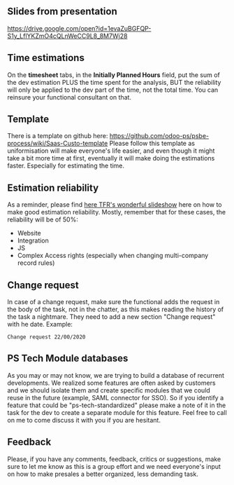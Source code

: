## Slides from presentation
https://drive.google.com/open?id=1evaZuBGFQP-S1y_LflYKZmO4cQLnWeCC9L8_8M7Wj28

## Time estimations
On the **timesheet** tabs, in the **Initially Planned Hours** field, put the sum of the dev estimation PLUS the time spent for the analysis, BUT the reliability will only be applied to the dev part of the time, not the total time. You can reinsure your functional consultant on that.

## Template
There is a template on github here: https://github.com/odoo-ps/psbe-process/wiki/Saas-Custo-template
Please follow this template as uniformisation will make everyone's life easier, and even though it might take a bit more time at first, eventually it will make doing the estimations faster. Especially for estimating the time.

## Estimation reliability
As a reminder, please find [here TFR's wonderful slideshow](https://github.com/odoo-ps/psbe-process/files/4476685/TTC.1.-.Write.a.good.technical.analysis.1.pptx) here on how to make good estimation reliability. Mostly, remember that for these cases, the reliability will be of 50%:
* Website
* Integration
* JS
* Complex Access rights (especially when changing multi-company record rules)

## Change request
In case of a change request, make sure the functional adds the request in the body of the task, not in the chatter, as this makes reading the history of the task a nightmare. They need to add a new section "Change request" with he date. Example:
```
Change request 22/00/2020 
```

## PS Tech Module databases
As you may or may not know, we are trying to build a database of recurrent developments. We realized some features are often asked by customers and we should isolate them and create specific modules that we could reuse in the future (example, SAML connector for SSO). So if you identify a feature that could be "ps-tech-standardized" please make a note of it in the task for the dev to create a separate module for this feature. Feel free to call on me to come discuss it with you if you are hesitant.

## Feedback
Please, if you have any comments, feedback, critics or suggestions, make sure to let me know as this is a group effort and we need everyone's input on how to make presales a better organized, less demanding task.
